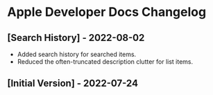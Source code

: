 # Apple Developer Docs Changelog

## [Search History] - 2022-08-02
- Added search history for searched items.
- Reduced the often-truncated description clutter for list items.

## [Initial Version] - 2022-07-24
